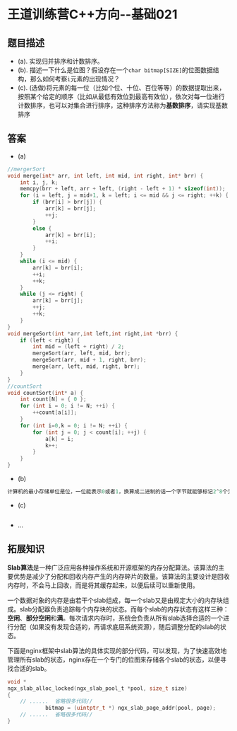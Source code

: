 # 王道训练营C++方向--基础021

## 题目描述

- (a). 实现归并排序和计数排序。
- (b). 描述一下什么是位图？假设存在一个`char bitmap[SIZE]`的位图数据结构，那么如何考察`i`元素的出现情况？
- (c). (选做)将元素的每一位（比如个位、十位、百位等等）的数据提取出来，按照某个给定的顺序（比如从最低有效位到最高有效位），依次对每一位进行计数排序，也可以对集合进行排序，这种排序方法称为**基数排序**，请实现基数排序

## 答案

- (a)

```c
//mergerSort
void merge(int* arr, int left, int mid, int right, int* brr) {
	int i, j, k;
	memcpy(brr + left, arr + left, (right - left + 1) * sizeof(int));
	for (i = left, j = mid+1, k = left; i <= mid && j <= right; ++k) {
		if (brr[i] > brr[j]) {
			arr[k] = brr[j];
			++j;
		}
		else {
			arr[k] = brr[i];
			++i;
		}
	}
	while (i <= mid) {
		arr[k] = brr[i];
		++i;
		++k;
	}
	while (j <= right) {
		arr[k] = brr[j];
		++j;
		++k;
	}
}
void mergeSort(int *arr,int left,int right,int *brr) {
	if (left < right) {
		int mid = (left + right) / 2;
		mergeSort(arr, left, mid, brr);
		mergeSort(arr, mid + 1, right, brr);
		merge(arr, left, mid, right, brr);
	}
}
//countSort
void countSort(int* a) {
	int count[N] = { 0 };
	for (int i = 0; i != N; ++i) {
		++count[a[i]];
	}
	for (int i=0,k = 0; i != N; ++i) {
		for (int j = 0; j < count[i]; ++j) {
			a[k] = i;
			k++;
		}
	}
}
```

- (b)

```c
计算机的最小存储单位是位，一位能表示0或者1，换算成二进制的话一个字节就能够标记2^8个无符号整形数。对于元素i，如果i出现过，i对应的二进制数必定会出现在位图上；如果位图上没有二进制数对应i，说明i没有出现过。
```

- (c)

```c

```

- ...

## 拓展知识

**Slab算法**是一种广泛应用各种操作系统和开源框架的内存分配算法。该算法的主要优势是减少了分配和回收内存产生的内存碎片的数量。该算法的主要设计是回收内存时，不会马上回收，而是将其缓存起来，以便后续可以重新使用。

一个数据对象的内存是由若干个slab组成，每一个slab又是由规定大小的内存块组成。slab分配器负责追踪每个内存块的状态。而每个slab的内存状态有这样三种：**空闲**、**部分空闲**和**满**。每次请求内存时，系统会负责从所有slab选择合适的一个进行分配（如果没有发现合适的，再请求底层系统资源），随后调整分配的slab的状态。

下面是nginx框架中slab算法的具体实现的部分代码，可以发现，为了快速高效地管理所有slab的状态，nginx存在一个专门的位图来存储各个slab的状态，以便寻找合适的slab。

```c
void *
ngx_slab_alloc_locked(ngx_slab_pool_t *pool, size_t size)
{
	// ......  省略很多代码// 
            bitmap = (uintptr_t *) ngx_slab_page_addr(pool, page);
	// ......  省略很多代码//
}

```



